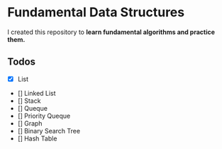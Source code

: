 # Fundamental Data Structures
I created this repository to **learn fundamental algorithms and practice them.**
## Todos
- [x] List
- [] Linked List
- [] Stack
- [] Queque
- [] Priority Queque
- [] Graph
- [] Binary Search Tree
- [] Hash Table